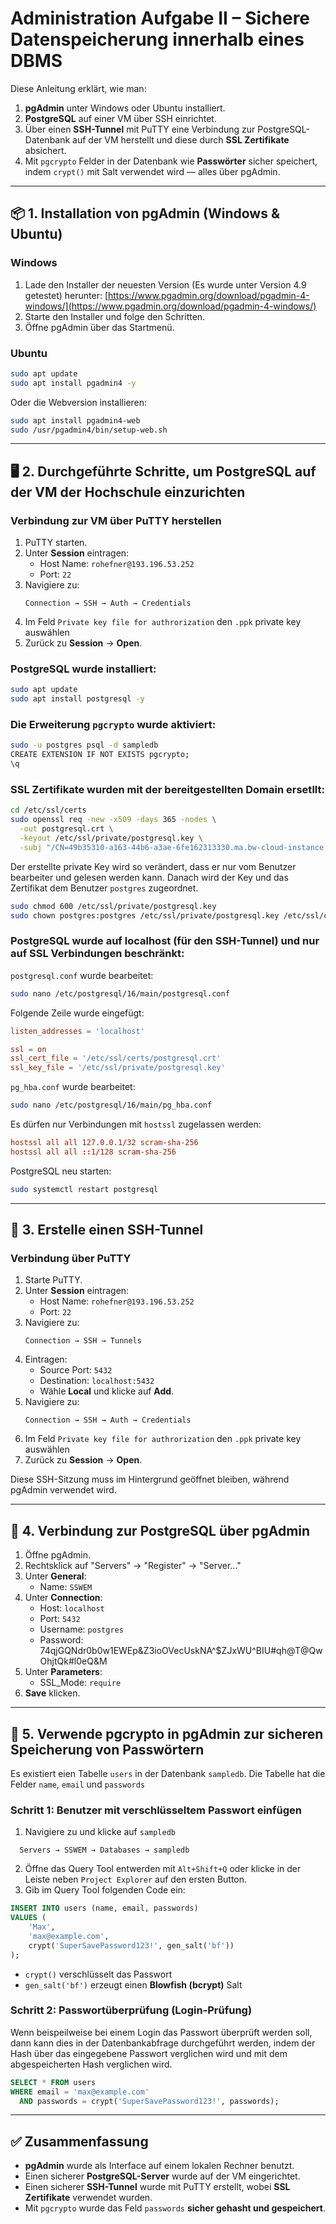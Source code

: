 
# Administration Aufgabe II – Sichere Datenspeicherung innerhalb eines DBMS

Diese Anleitung erklärt, wie man:

1. **pgAdmin** unter Windows oder Ubuntu installiert.
2. **PostgreSQL** auf einer VM über SSH einrichtet.
3. Über einen **SSH-Tunnel** mit PuTTY eine Verbindung zur PostgreSQL-Datenbank auf der VM herstellt und diese durch **SSL Zertifikate** absichert.
4. Mit `pgcrypto` Felder in der Datenbank wie **Passwörter** sicher speichert, indem `crypt()` mit Salt verwendet wird — alles über pgAdmin.

---

## 📦 1. Installation von pgAdmin (Windows & Ubuntu)

### Windows

1. Lade den Installer der neuesten Version (Es wurde unter Version 4.9 getestet) herunter: [https://www.pgadmin.org/download/pgadmin-4-windows/](https://www.pgadmin.org/download/pgadmin-4-windows/)
2. Starte den Installer und folge den Schritten.
3. Öffne pgAdmin über das Startmenü.

### Ubuntu

```bash
sudo apt update
sudo apt install pgadmin4 -y
```

Oder die Webversion installieren:

```bash
sudo apt install pgadmin4-web
sudo /usr/pgadmin4/bin/setup-web.sh
```

---

## 🖥️ 2. Durchgeführte Schritte, um PostgreSQL auf der VM der Hochschule einzurichten

### Verbindung zur VM über PuTTY herstellen

1. PuTTY starten.
2. Unter **Session** eintragen:
   - Host Name: `rohefner@193.196.53.252`
   - Port: `22`
3. Navigiere zu:
   ```
   Connection → SSH → Auth → Credentials
   ```
4. Im Feld `Private key file for authrorization` den `.ppk` private key auswählen
5. Zurück zu **Session** → **Open**.

### PostgreSQL wurde installiert:

```bash
sudo apt update
sudo apt install postgresql -y
```

### Die Erweiterung `pgcrypto` wurde aktiviert:

```bash
sudo -u postgres psql -d sampledb
CREATE EXTENSION IF NOT EXISTS pgcrypto;
\q
```

### SSL Zertifikate wurden mit der bereitgestellten Domain ersetllt:

```bash
cd /etc/ssl/certs
sudo openssl req -new -x509 -days 365 -nodes \
  -out postgresql.crt \
  -keyout /etc/ssl/private/postgresql.key \
  -subj "/CN=49b35310-a163-44b6-a3ae-6fe162313330.ma.bw-cloud-instance.org"
```
Der erstellte private Key wird so verändert, dass er nur vom Benutzer bearbeiter und gelesen werden kann. Danach wird der Key und das Zertifikat dem Benutzer `postgres` zugeordnet.

```bash
sudo chmod 600 /etc/ssl/private/postgresql.key
sudo chown postgres:postgres /etc/ssl/private/postgresql.key /etc/ssl/certs/postgresql.crt
```

### PostgreSQL wurde auf localhost (für den SSH-Tunnel) und nur auf SSL Verbindungen beschränkt:

`postgresql.conf` wurde bearbeitet:

```bash
sudo nano /etc/postgresql/16/main/postgresql.conf
```

Folgende Zeile wurde eingefügt:

```conf
listen_addresses = 'localhost'

ssl = on
ssl_cert_file = '/etc/ssl/certs/postgresql.crt'
ssl_key_file = '/etc/ssl/private/postgresql.key'
```

`pg_hba.conf` wurde bearbeitet:

```bash
sudo nano /etc/postgresql/16/main/pg_hba.conf
```

Es dürfen nur Verbindungen mit `hostssl` zugelassen werden:

```conf        
hostssl all all 127.0.0.1/32 scram-sha-256
hostssl all all ::1/128 scram-sha-256
```

PostgreSQL neu starten:

```bash
sudo systemctl restart postgresql
```

---

## 🔐 3. Erstelle einen SSH-Tunnel

### Verbindung über PuTTY

1. Starte PuTTY.
2. Unter **Session** eintragen:
   - Host Name: `rohefner@193.196.53.252`
   - Port: `22`
3. Navigiere zu:
   ```
   Connection → SSH → Tunnels
   ```
4. Eintragen:
   - Source Port: `5432`
   - Destination: `localhost:5432`
   - Wähle **Local** und klicke auf **Add**.
5. Navigiere zu:
   ```
   Connection → SSH → Auth → Credentials
   ```
6. Im Feld `Private key file for authrorization` den `.ppk` private key auswählen
7. Zurück zu **Session** → **Open**.


Diese SSH-Sitzung muss im Hintergrund geöffnet bleiben, während pgAdmin verwendet wird.

---

## 🔌 4. Verbindung zur PostgreSQL über pgAdmin

1. Öffne pgAdmin.
2. Rechtsklick auf "Servers" → "Register" → "Server..."
3. Unter **General**:
   - Name: `SSWEM`
4. Unter **Connection**:
   - Host: `localhost`
   - Port: `5432`
   - Username: `postgres`
   - Password: 74qjGQNdr0b0w1EWEp&Z3ioOVecUskNA^$ZJxWU^BIU#qh@T@QwOhjtQk#l0eQ&M
5. Unter **Parameters**:
   - SSL_Mode: `require`
6. **Save** klicken.
---

## 🔐 5. Verwende pgcrypto in pgAdmin zur sicheren Speicherung von Passwörtern

Es existiert eien Tabelle `users` in der Datenbank `sampledb`. Die Tabelle hat die Felder `name`, `email` und `passwords`

### Schritt 1: Benutzer mit verschlüsseltem Passwort einfügen

1. Navigiere zu und klicke auf `sampledb`
 ```
   Servers → SSWEM → Databases → sampledb
```
2. Öffne das Query Tool entwerden mit `Alt+Shift+Q` oder klicke in der Leiste neben `Project Explorer` auf den ersten Button. 
3. Gib im Query Tool folgenden Code ein:
```sql
INSERT INTO users (name, email, passwords)
VALUES (
    'Max',
    'max@example.com',
    crypt('SuperSavePassword123!', gen_salt('bf'))
);
```

- `crypt()` verschlüsselt das Passwort
- `gen_salt('bf')` erzeugt einen **Blowfish (bcrypt)** Salt

### Schritt 2: Passwortüberprüfung (Login-Prüfung)
Wenn beispeilweise bei einem Login das Passwort überprüft werden soll, dann kann dies in der Datenbankabfrage durchgeführt werden, indem der Hash über das eingegebene Passwort verglichen wird und mit dem abgespeicherten Hash verglichen wird. 
```sql
SELECT * FROM users
WHERE email = 'max@example.com'
  AND passwords = crypt('SuperSavePassword123!', passwords);
```

---

## ✅ Zusammenfassung

- **pgAdmin** wurde als Interface auf einem lokalen Rechner benutzt.
- Einen sicherer **PostgreSQL-Server** wurde auf der VM eingerichtet.
- Einen sicherer **SSH-Tunnel**  wurde mit PuTTY erstellt, wobei **SSL Zertifikate** verwendet wurden.
- Mit `pgcrypto` wurde das Feld `passwords` **sicher gehasht und gespeichert**.
